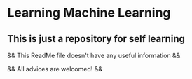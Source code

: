 # Learning Machine Learning
## This is just a repository for self learning

&& This ReadMe file doesn't have any useful information &&

&& All advices are welcomed! &&
